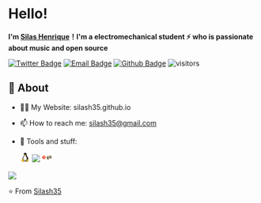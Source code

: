 # **Hello!**
**I'm [Silas Henrique](https://github.com/silash35)！I'm a electromechanical student ⚡ who is passionate about music and open source**

[![Twitter Badge](https://img.shields.io/badge/-Twitter-1da1f2?style=flat-square&labelColor=1da1f2&logo=twitter&logoColor=white&link=https://twitter.com/silash35)](https://twitter.com/Yaronzz)
[![Email Badge](https://img.shields.io/badge/-Email-c14438?style=flat-square&logo=Gmail&logoColor=white&link=mailto:silash35@gmail.com)](mailto:silash35@gmail.com)
[![Github Badge](https://img.shields.io/badge/-Github-232323?style=flat-square&logo=Github&logoColor=white&link=https://space.bilibili.com/7708412)](https://space.bilibili.com/7708412)
![visitors](https://visitor-badge.laobi.icu/badge?page_id=silash35)

<img align="right" src="https://github-readme-stats.vercel.app/api?username=silash35&show_icons=true&hide_border=true" alt="">

## 🧐 **About**

- 👨‍💻 My Website: silash35.github.io
- 📫 How to reach me: silash35@gmail.com
- 🌱 Tools and stuff: 

    <div>
        <img height="20" src="https://raw.githubusercontent.com/github/explore/80688e429a7d4ef2fca1e82350fe8e3517d3494d/topics/linux/linux.png">
        <img height="20" src="https://cdn.svgporn.com/logos/visual-studio-code.svg">
        <img height="20" src="https://raw.githubusercontent.com/github/explore/80688e429a7d4ef2fca1e82350fe8e3517d3494d/topics/git/git.png">
    </div>

<img align="center" src="https://github-readme-stats.vercel.app/api/top-langs/?username=silash35&hide_border=true">

⭐️ From [Silash35](https://github.com/silash35)
